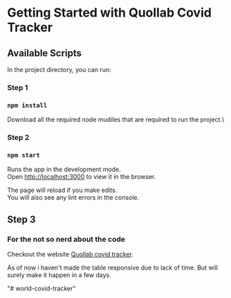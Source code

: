 # Getting Started with Quollab Covid Tracker


## Available Scripts

In the project directory, you can run:

### Step 1

### `npm install`

Download all the required node mudiles that are required to run the project.\

### Step 2

### `npm start`

Runs the app in the development mode.\
Open [http://localhost:3000](http://localhost:3000) to view it in the browser.

The page will reload if you make edits.\
You will also see any lint errors in the console.

## Step 3

### For the not so nerd about the code

Checkout the website [Quollab covid tracker](https://quollab-covid-tracker.netlify.app).

As of now i haven't made the table responsive due to lack of time. But will surely make it happen in a few days.

"# world-covid-tracker" 
